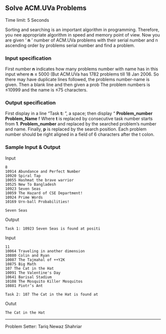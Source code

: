 
## Solve ACM.UVa Problems
Time limit: 5 Seconds

Sorting and searching is an important algorithm in programming. Therefore, you nee
appropriate algorithm in speed and memory point of view.
Now you are given ‘ **n** ’ number of ACM.UVa problems with their serial number and n
ascending order by problems serial number and find a problem.

### Input specification

First number **n** indicates how many problems number with name has in this input where
**n** ≤ 5000 (But ACM.UVa has 1782 problems till 18 Jan 2006. So there may have duplicate
lines followed, the problems number-name is given. Then a blank line and then given a prob
The problem numbers is ≤10999 and the name is ≤75 characters.

### Output specification

First display in a line “Task **t:** ”, a space; then display “ **Problem_number Problem_Name** f
Where **t** is replaced by consecutive task number starts from **1**. **Problem_number** and
replaced by the searched problem’s number and name. Finally, **p** is replaced by the search
position. Each problem number should be right aligned in a field of 6 characters after the t
colon.

### Sample Input & Output

Input
```
8
10914 Abundance and Perfect Number
10920 Spiral Tap
10055 Hashmat the brave warrior
10525 New To Bangladesh
10923 Seven Seas
10059 The Hazard of CSE Department!
10924 Prime Words
10169 Urn-ball Probabilities!

Seven Seas
```
Output
```
Task 1: 10923 Seven Seas is found at positi
```

Input
```
11
10064 Traveling in another dimension
10880 Colin and Ryan
10087 The Tajmahal of ++Y2K
10875 Big Math
107 The Cat in the Hat
10091 The Valentine's Day
10641 Barisal Stadium
10108 The Mosquito Killer Mosquitos
10881 Piotr’s Ant

Task 2: 107 The Cat in the Hat is found at
```

Outut
```
The Cat in the Hat
```

---
Problem Setter: Tariq Newaz Shahriar
